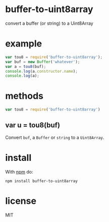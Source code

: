 # buffer-to-uint8array

convert a buffer (or string) to a Uint8Array

# example

``` js
var tou8 = require('buffer-to-uint8array');
var buf = new Buffer('whatever');
var a = tou8(buf);
console.log(a.constructor.name);
console.log(a);
```

# methods

``` js
var tou8 = require('buffer-to-uint8array')
```

## var u = tou8(buf)

Convert `buf`, a `Buffer` or `string` to a `Uint8Array`.

# install

With [npm](https://npmjs.org) do:

```
npm install buffer-to-uint8array
```

# license

MIT
